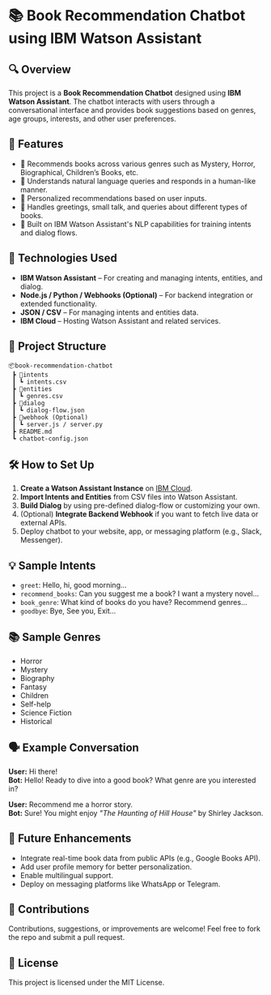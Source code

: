 # 📚 Book Recommendation Chatbot using IBM Watson Assistant

## 🔍 Overview

This project is a **Book Recommendation Chatbot** designed using **IBM Watson Assistant**. The chatbot interacts with users through a conversational interface and provides book suggestions based on genres, age groups, interests, and other user preferences.

## 🚀 Features

- 📖 Recommends books across various genres such as Mystery, Horror, Biographical, Children’s Books, etc.
- 💬 Understands natural language queries and responds in a human-like manner.
- 🎯 Personalized recommendations based on user inputs.
- 👋 Handles greetings, small talk, and queries about different types of books.
- 🧠 Built on IBM Watson Assistant's NLP capabilities for training intents and dialog flows.

## 🧩 Technologies Used

- **IBM Watson Assistant** – For creating and managing intents, entities, and dialog.
- **Node.js / Python / Webhooks (Optional)** – For backend integration or extended functionality.
- **JSON / CSV** – For managing intents and entities data.
- **IBM Cloud** – Hosting Watson Assistant and related services.

## 📁 Project Structure

```
📦book-recommendation-chatbot
 ┣ 📂intents
 ┃ ┗ intents.csv
 ┣ 📂entities
 ┃ ┗ genres.csv
 ┣ 📂dialog
 ┃ ┗ dialog-flow.json
 ┣ 📂webhook (Optional)
 ┃ ┗ server.js / server.py
 ┣ README.md
 ┗ chatbot-config.json
```

## 🛠️ How to Set Up

1. **Create a Watson Assistant Instance** on [IBM Cloud](https://cloud.ibm.com/catalog/services/watson-assistant).
2. **Import Intents and Entities** from CSV files into Watson Assistant.
3. **Build Dialog** by using pre-defined dialog-flow or customizing your own.
4. (Optional) **Integrate Backend Webhook** if you want to fetch live data or external APIs.
5. Deploy chatbot to your website, app, or messaging platform (e.g., Slack, Messenger).

## 💡 Sample Intents

- `greet`: Hello, hi, good morning...
- `recommend_books`: Can you suggest me a book? I want a mystery novel...
- `book_genre`: What kind of books do you have? Recommend genres...
- `goodbye`: Bye, See you, Exit...

## 📚 Sample Genres

- Horror  
- Mystery  
- Biography  
- Fantasy  
- Children  
- Self-help  
- Science Fiction  
- Historical

## 🗣️ Example Conversation

**User:** Hi there!  
**Bot:** Hello! Ready to dive into a good book? What genre are you interested in?  

**User:** Recommend me a horror story.  
**Bot:** Sure! You might enjoy _"The Haunting of Hill House"_ by Shirley Jackson.

## 📌 Future Enhancements

- Integrate real-time book data from public APIs (e.g., Google Books API).
- Add user profile memory for better personalization.
- Enable multilingual support.
- Deploy on messaging platforms like WhatsApp or Telegram.

## 🤝 Contributions

Contributions, suggestions, or improvements are welcome! Feel free to fork the repo and submit a pull request.

## 📄 License

This project is licensed under the MIT License.

